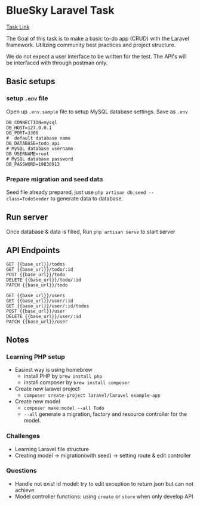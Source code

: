 # BlueSky Laravel Task

[Task Link](https://documenter.getpostman.com/view/18495204/UVysyGMq)

The Goal of this task is to make a basic to-do app (CRUD) with the Laravel framework. Utilizing community best practices and project structure.

We do not expect a user interface to be written for the test. The API's will be interfaced with through postman only.

## Basic setups

### setup `.env` file

Open up `.env.sample` file to setup MySQL database settings. Save as `.env`

```env
DB_CONNECTION=mysql
DB_HOST=127.0.0.1
DB_PORT=3306
#  default database name
DB_DATABASE=todo_api
# MySQL database username
DB_USERNAME=root
# MySQL database password
DB_PASSWORD=19830913
```

### Prepare migration and seed data

Seed file already prepared, just use `php artisan db:seed --class=TodoSeeder` to generate data to database.

## Run server

Once database & data is filled, Run `php artisan serve` to start server

## API Endpoints

    GET {{base_url}}/todos
    GET {{base_url}}/todo/:id
    POST {{base_url}}/todo
    DELETE {{base_url}}/todo/:id
    PATCH {{base_url}}/todo
    
    GET {{base_url}}/users
    GET {{base_url}}/user/:id
    GET {{base_url}}/user/:id/todos
    POST {{base_url}}/user
    DELETE {{base_url}}/user/:id
    PATCH {{base_url}}/user

## Notes

### Learning PHP setup

-   Easiest way is using homebrew
    -   install PHP by `brew install php`
    -   install composer by `brew install composer`
-   Create new laravel project
    -   `composer create-project laravel/laravel example-app`
-   Create new model
    -   `composer make:model --all Todo`
    -   `--all` generate a migration, factory and resource controller for the model.

### Challenges

-   Learning Laravel file structure
-   Creating model -> migration(with seed) -> setting route & edit controller

### Questions

-   Handle not exist id model: try to edit exception to return json but can not achieve
-   Model controller functions: using `create` or `store` when only develop API
